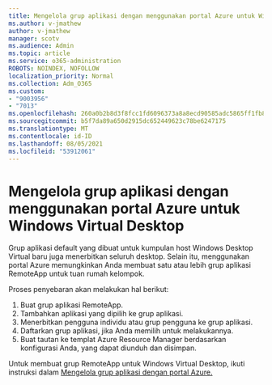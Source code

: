 ```yaml
---
title: Mengelola grup aplikasi dengan menggunakan portal Azure untuk Windows Virtual Desktop
ms.author: v-jmathew
author: v-jmathew
manager: scotv
ms.audience: Admin
ms.topic: article
ms.service: o365-administration
ROBOTS: NOINDEX, NOFOLLOW
localization_priority: Normal
ms.collection: Adm_O365
ms.custom:
- "9003956"
- "7013"
ms.openlocfilehash: 260a0b2b8d3f8fcc1fd6096373a8a8ecd90585adc5865ff1fb832870cb62102e
ms.sourcegitcommit: b5f7da89a650d2915dc652449623c78be6247175
ms.translationtype: MT
ms.contentlocale: id-ID
ms.lasthandoff: 08/05/2021
ms.locfileid: "53912061"
---
```

# <a name="manage-app-groups-by-using-the-azure-portal-for-windows-virtual-desktop"></a>Mengelola grup aplikasi dengan menggunakan portal Azure untuk Windows Virtual Desktop

Grup aplikasi default yang dibuat untuk kumpulan host Windows Desktop Virtual baru juga menerbitkan seluruh desktop. Selain itu, menggunakan portal Azure memungkinkan Anda membuat satu atau lebih grup aplikasi RemoteApp untuk tuan rumah kelompok.

Proses penyebaran akan melakukan hal berikut:

1. Buat grup aplikasi RemoteApp.
2. Tambahkan aplikasi yang dipilih ke grup aplikasi.
3. Menerbitkan pengguna individu atau grup pengguna ke grup aplikasi.
4. Daftarkan grup aplikasi, jika Anda memilih untuk melakukannya.
5. Buat tautan ke templat Azure Resource Manager berdasarkan konfigurasi Anda, yang dapat diunduh dan disimpan.

Untuk membuat grup RemoteApp untuk Windows Virtual Desktop, ikuti instruksi dalam [Mengelola grup aplikasi dengan portal Azure.](https://go.microsoft.com/fwlink/?linkid=2129550)
